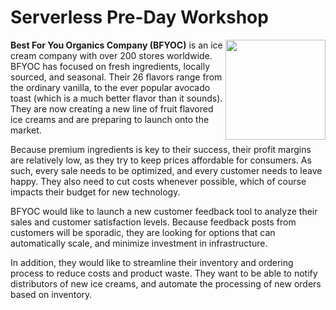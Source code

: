 # Serverless Pre-Day Workshop

<img style="float: right;" height="160" src="https://serverlessoh.azureedge.net/public/ice-cream-2202561_320-circle.jpg" />

**Best For You Organics Company (BFYOC)** is an ice cream company with over 200 stores worldwide. BFYOC has focused on fresh ingredients, locally sourced, and seasonal. Their 26 flavors range from the ordinary vanilla, to the ever popular avocado toast (which is a much better flavor than it sounds). They are now creating a new line of fruit flavored ice creams and are preparing to launch onto the market.

Because premium ingredients is key to their success, their profit margins are relatively low, as they try to keep prices affordable for consumers. As such, every sale needs to be optimized, and every customer needs to leave happy. They also need to cut costs whenever possible, which of course impacts their budget for new technology.

BFYOC would like to launch a new customer feedback tool to analyze their sales and customer satisfaction levels. Because feedback posts from customers will be sporadic, they are looking for options that can automatically scale, and minimize investment in infrastructure.

In addition, they would like to streamline their inventory and ordering process to reduce costs and product waste. They want to be able to notify distributors of new ice creams, and automate the processing of new orders based on inventory.